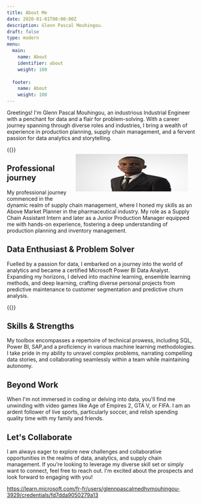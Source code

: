 ```yaml
---
title: About Me
date: 2020-01-01T00:00:00Z
description: Glenn Pascal Mouhingou.
draft: false
type: modern
menu:
  main:
    name: About
    identifier: about
    weight: 100

  footer:
    name: About
    weight: 100
---
```


Greetings! I'm Glenn Pascal Mouhingou, an industrious Industrial Engineer with a penchant for data and a flair for problem-solving. With a career journey spanning through diverse roles and industries, I bring a wealth of experience in production planning, supply chain management, and a fervent passion for data analytics and storytelling.

{{<divider>}}
<img style="float: right; margin: 20px;" src="about.png" width="300" height="100" alt="Description of the image">
## Professional journey

My professional journey commenced in the dynamic realm of supply chain management, where I honed my skills as an Above Market Planner in the pharmaceutical industry. My role as a Supply Chain Assistant Intern and later as a Junior Production Manager equipped me with hands-on experience, fostering a deep understanding of production planning and inventory management.


## Data Enthusiast & Problem Solver
Fuelled by a passion for data, I embarked on a journey into the world of analytics and became a certified Microsoft Power BI Data Analyst. 
Expanding my horizons, I delved into machine learning, ensemble learning methods, and deep learning, crafting diverse personal projects from predictive maintenance to customer segmentation and predictive churn analysis.

{{<divider>}}

## Skills & Strengths
My toolbox encompasses a repertoire of technical prowess, including SQL, Power BI, SAP,and a proficiency in various machine learning methodologies. I take pride in my ability to unravel complex problems, narrating compelling data stories, and collaborating seamlessly within a team while maintaining autonomy.

## Beyond Work
When I'm not immersed in coding or delving into data, you'll find me unwinding with video games like Age of Empires 2, GTA V, or FIFA. I am an ardent follower of live sports, particularly soccer, and relish spending quality time with my family and friends.

## Let's Collaborate
I am always eager to explore new challenges and collaborative opportunities in the realms of data, analytics, and supply chain management. If you're looking to leverage my diverse skill set or simply want to connect, feel free to reach out. I'm excited about the prospects and look forward to engaging with you!


https://learn.microsoft.com/fr-fr/users/glennpascalmedhymouhingou-3929/credentials/fd7dda9050279a13
